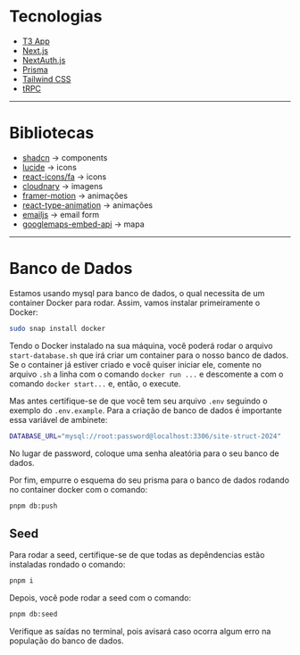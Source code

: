 # Tecnologias

- [T3 App](https://create.t3.gg/en/introduction)
- [Next.js](https://nextjs.org)
- [NextAuth.js](https://next-auth.js.org)
- [Prisma](https://prisma.io)
- [Tailwind CSS](https://tailwindcss.com)
- [tRPC](https://trpc.io)

---

# Bibliotecas

- [shadcn](https://ui.shadcn.com/docs) -> components
- [lucide](https://lucide.dev/icons/) -> icons
- [react-icons/fa](https://react-icons.github.io/react-icons/) -> icons
- [cloudnary](https://next.cloudinary.dev/) -> imagens
- [framer-motion](https://www.framer.com/motion/) -> animações
- [react-type-animation](https://react-type-animation.netlify.app/) -> animações
- [emailjs](https://www.emailjs.com/) -> email form
- [googlemaps-embed-api](https://developers.google.com/maps/documentation/embed/quickstart) -> mapa

---

# Banco de Dados

Estamos usando mysql para banco de dados, o qual necessita de um container Docker para rodar. Assim, vamos instalar primeiramente o Docker:

```bash
sudo snap install docker
```

Tendo o Docker instalado na sua máquina, você poderá rodar o arquivo `start-database.sh` que irá criar um container para o nosso banco de dados. Se o container já estiver criado e você quiser iniciar ele, comente no arquivo `.sh` a linha com o comando `docker run ...` e descomente a com o comando `docker start...` e, então, o execute.

Mas antes certifique-se de que você tem seu arquivo `.env` seguindo o exemplo do `.env.example`. Para a criação de banco de dados é importante essa variável de ambinete:

```bash
DATABASE_URL="mysql://root:password@localhost:3306/site-struct-2024"
```

No lugar de password, coloque uma senha aleatória para o seu banco de dados.

Por fim, empurre o esquema do seu prisma para o banco de dados rodando no container docker com o comando:

```bash
pnpm db:push
```

## Seed

Para rodar a seed, certifique-se de que todas as depêndencias estão instaladas rondado o comando:

```bash
pnpm i
```

Depois, você pode rodar a seed com o comando:

```bash
pnpm db:seed
```

Verifique as saídas no terminal, pois avisará caso ocorra algum erro na população do banco de dados.
